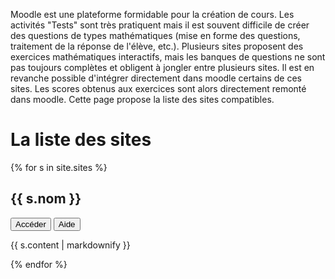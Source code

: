 ---
---

Moodle est une plateforme formidable pour la création de cours.
Les activités "Tests" sont très pratiquent mais il est souvent difficile de créer des questions de types mathématiques (mise en forme des questions, traitement de la réponse de l'élève, etc.).
Plusieurs sites proposent des exercices mathématiques interactifs, mais les banques de questions ne sont pas toujours complètes et obligent à jongler entre plusieurs sites. Il est en revanche possible d'intégrer directement dans moodle certains de ces sites. Les scores obtenus aux exercices sont alors directement remonté dans moodle. Cette page propose la liste des sites compatibles.

# La liste des sites

{% for s in site.sites %}
  <h2 id="site-{{ s.slug }}">{{ s.nom }}</h2>
  <a href="{{ s.lien }}"><button>Accéder</button></a> <a href="{{ s.aide }}"><button>Aide</button></a>
  <p>{{ s.content | markdownify }}</p>
{% endfor %}